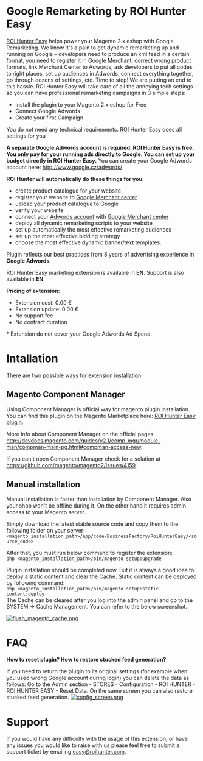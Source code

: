 # Google Remarketing by ROI Hunter Easy
[ROI Hunter Easy](http://easy.roihunter.com/) helps power your Magento 2.x eshop with Google Remarketing. We know it's a pain to get dynamic remarketing up and running on Google – developers need to produce an xml feed in a certain format, you need to register it in Google Merchant, correct wrong product formats, link Merchant Center to Adwords, ask developers to put all codes to right places, set up audiences in Adwords, connect everything together, go through dozens of settings, etc. Time to stop! We are putting an end to this hassle. ROI Hunter Easy will take care of all the annoying tech settings so you can have professional remarketing campaigns in 3 simple steps:

* Install the plugin to your Magento 2.x eshop for Free
* Connect Google Adwords
* Create your first Campaign

You do not need any technical requirements. ROI Hunter Easy does all settings for you

**A separate Google Adwords account is required. ROI Hunter Easy is free. You only pay for your running ads directly to Google. You can set up your budget directly in ROI Hunter Easy.** You can create your Google Adwords account here: http://www.google.cz/adwords/

**ROI Hunter will automatically do these things for you:**

* create product catalogue for your website
* register your website to [Google Merchant center](https://www.google.cz/retail/merchant-center/)
* upload your product catalogue to Google
* verify your website
* connect your [Adwords account](https://www.google.cz/adwords/) with [Google Merchant center](https://www.google.cz/retail/merchant-center/)
* deploy all dynamic remarketing scripts to your website
* set up automatically the most effective remarketing audiences
* set up the most effective bidding strategy
* choose the most effective dynamic banner/text templates.

Plugin reflects our best practices from 8 years of advertising experience in **Google Adwords**. 

ROI Hunter Easy marketing extension is available in **EN**. Support is also available in **EN**.

**Pricing of extension:** 

* Extension cost: 0.00 €
* Extension update: 0.00 €
* No support fee
* No contract duration

\* Extension do not cover your Google Adwords Ad Spend. 


# Intallation
There are two possible ways for extension installation:

## Magento Component Manager
Using Component Manager is official way for magento plugin installation. You can find this plugin on the Magento Marketplace here: [ROI Hunter Easy plugin](https://marketplace.magento.com/businessfactory-roi-hunter-easy.html). 

More info about Component Manager on the official pages http://devdocs.magento.com/guides/v2.1/comp-mgr/module-man/compman-main-pg.html#compman-access-new.

If you can't open Component Manager check for a solution at https://github.com/magento/magento2/issues/4159.

## Manual installation
Manual installation is faster than installation by Component Manager. Also your shop won't be offline during it. On the other hand it requires admin access to your Magento server.

Simply download the latest stable source code and copy them to the following folder on your server:  `<magento_installation_path>/app/code/BusinessFactory/RoiHunterEasy/<source_code>`

After that, you must run below command to register the extension:  
`php <magento_installation_path>/bin/magento setup:upgrade`

Plugin installation should be completed now. But it is always a good idea to deploy a static content and clear the Cache. Static content can be deployed by following command:  
`php <magento_installation_path>/bin/magento setup:static-content:deploy`  
The Cache can be cleared after you log into the admin panel and go to the SYSTEM -> Cache Management. You can refer to the below screenshot.

[![flush_magento_cache.png](https://s30.postimg.org/67ievnspd/flush_magento_cache.png)](https://postimg.org/image/l3gy3943x/)


# FAQ
**How to reset plugin? How to restore stucked feed generation?**

If you need to return the plugin to its original settings (for example when you used wrong Google account during login) you can delete the data as follows: Go to the Admin section - STORES - Configuration - ROI HUNTER - ROI HUNTER EASY  - Reset Data. On the same screen you can also restore stucked feed generation.
[![config_screen.png](https://s30.postimg.org/q0ogjzzf5/config_screen.png)](https://postimg.org/image/wr4xtfmkt/)

# Support
If you would have any difficulty with the usage of this extension, or have any issues you would like to raise with us please feel free to submit a support ticket by emailing easy@roihunter.com.
